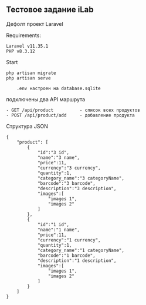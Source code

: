 ## Тестовое задание iLab

Дефолт проект Laravel

Requirements:
    
    Laravel v11.35.1 
    PHP v8.3.12

Start

    php artisan migrate
    php artisan serve

        .env настроен на database.sqlite

подключены два API маршрута

    - GET /api/product          - список всех продуктов
    - POST /api/product/add     - добавление продукта

Структура JSON

    {
        "product": [
            {
                "id":"3 id",
                "name":"3 name",
                "price":11,
                "currency":"3 currency",
                "quantity":1,
                "category_name":"3 categoryName",
                "barcode":"3 barcode",
                "description":"3 description",
                "images":[
                    "images 1",
                    "images 2"
                ]
            },
            {
                "id":"1 id",
                "name":"1 name",
                "price":11,
                "currency":"1 currency",
                "quantity":1,
                "category_name":"1 categoryName",
                "barcode":"1 barcode",
                "description":"1 description",
                "images":[
                    "images 1",
                    "images 2"
                ]
            }
        ]
    }
